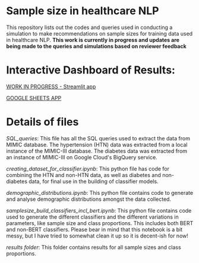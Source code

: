 # Sample size in healthcare NLP
This repository lists out the codes and queries used in conducting a simulation to make recommendations on sample sizes for training data used in healthcare NLP.
**This work is currently in progress and updates are being made to the queries and simulations based on reviewer feedback**

# Interactive Dashboard of Results:

[WORK IN PROGRESS - Streamlit app](https://jayachaturvedi-sample-size-in-healthcare-nlp-dashboard-poic0t.streamlit.app/)

[GOOGLE SHEETS APP](https://docs.google.com/spreadsheets/d/1_XssYdseh44vNAa-UqMp8rlJNVMib-7KTbtAfmc47xE/edit?usp=sharing)

# Details of files

*SQL_queries*: 
This file has all the SQL queries used to extract the data from MIMIC database. The hypertension (HTN) data was extracted from a local instance of the MIMIC-III database. The diabetes data was extracted from an instance of MIMIC-III on Google Cloud's BigQuery service.

*creating_dataset_for_classifier.ipynb*:
This python file has code for combining the HTN and non-HTN data, as well as diabetes and non-diabetes data, for final use in the building of classifier models.

*demographic_distributions.ipynb*:
This python file contains code to generate and analyse demographic distributions amongst the data collected.

*samplesize_build_classifiers_incl_bert.ipynb*:
This python file contains code used to generate the different classifiers and the different variations in parameters, like sample size and class proportions. This includes both BERT and non-BERT classifiers. Please bear in mind that this notebook is a bit messy, but I have tried to somewhat clean it up so it is decent-ish for now!

*results folder*:
This folder contains results for all sample sizes and class proportions.
